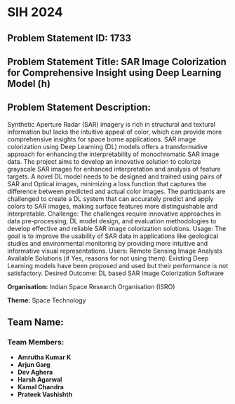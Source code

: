 # SIH 2024

## Problem Statement ID: 1733
## Problem Statement Title: SAR Image Colorization for Comprehensive Insight using Deep Learning Model (h)

## Problem Statement Description:
Synthetic Aperture Radar (SAR) imagery is rich in structural and textural information but lacks the intuitive appeal of color, which can provide more comprehensive insights for space borne applications. SAR image colorization using Deep Learning (DL) models offers a transformative approach for enhancing the interpretability of monochromatic SAR image data. The project aims to develop an innovative solution to colorize grayscale SAR images for enhanced interpretation and analysis of feature targets. A novel DL model needs to be designed and trained using pairs of SAR and Optical images, minimizing a loss function that captures the difference between predicted and actual color images. The participants are challenged to create a DL system that can accurately predict and apply colors to SAR images, making surface features more distinguishable and interpretable. Challenge: The challenges require innovative approaches in data pre-processing, DL model design, and evaluation methodologies to develop effective and reliable SAR image colorization solutions. Usage: The goal is to improve the usability of SAR data in applications like geological studies and environmental monitoring by providing more intuitive and informative visual representations. Users: Remote Sensing Image Analysts Available Solutions (if Yes, reasons for not using them): Existing Deep Learning models have been proposed and used but their performance is not satisfactory. Desired Outcome: DL based SAR Image Colorization Software

**Organisation:**
Indian Space Research Organisation (ISRO)

**Theme:**
Space Technology

## Team Name:

### Team Members:
- **Amrutha Kumar K**
- **Arjun Garg**
- **Dev Aghera**
- **Harsh Agarwal**
- **Kamal Chandra**
- **Prateek Vashishth**
